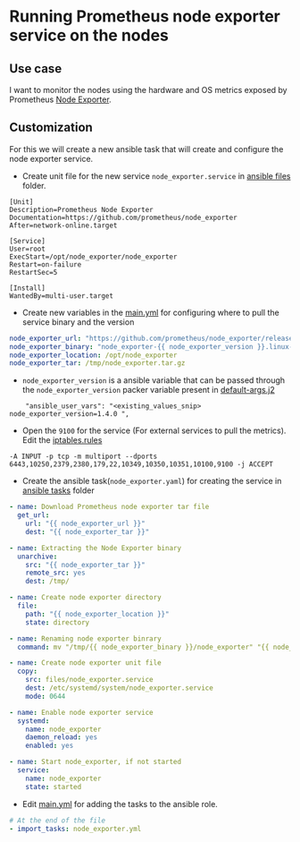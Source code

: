 # Running Prometheus node exporter service on the nodes

## Use case

I want to monitor the nodes using the hardware and OS metrics exposed by Prometheus [Node Exporter](https://prometheus.io/docs/guides/node-exporter/).

## Customization

For this we will create a new ansible task that will create and configure the node exporter service.

- Create unit file for the new service `node_exporter.service` in [ansible files](./../../ansible/files/) folder.

```text
[Unit]
Description=Prometheus Node Exporter
Documentation=https://github.com/prometheus/node_exporter
After=network-online.target

[Service]
User=root
ExecStart=/opt/node_exporter/node_exporter
Restart=on-failure
RestartSec=5

[Install]
WantedBy=multi-user.target

```

- Create new variables in the [main.yml](./../../ansible/defaults/main.yml) for configuring where to pull the service binary and the version

```yaml
node_exporter_url: "https://github.com/prometheus/node_exporter/releases/download/v{{ node_exporter_version }}/node_exporter-{{ node_exporter_version }}.linux-amd64.tar.gz"
node_exporter_binary: "node_exporter-{{ node_exporter_version }}.linux-amd64"
node_exporter_location: /opt/node_exporter
node_exporter_tar: /tmp/node_exporter.tar.gz
```

- `node_exporter_version` is a ansible variable that can be passed through the `node_exporter_version` packer variable present in [default-args.j2](./../../packer-variables/default-args.j2)

```text
    "ansible_user_vars": "<existing_values_snip> node_exporter_version=1.4.0 ",
```

- Open the `9100` for the service (For external services to pull the metrics). Edit the [iptables.rules](./../../ansible/files/iptables.rules)

```text
-A INPUT -p tcp -m multiport --dports 6443,10250,2379,2380,179,22,10349,10350,10351,10100,9100 -j ACCEPT
```

- Create the ansible task(`node_exporter.yaml`) for creating the service in [ansible tasks](./../../ansible/tasks/) folder

```yaml
- name: Download Prometheus node exporter tar file
  get_url:
    url: "{{ node_exporter_url }}"
    dest: "{{ node_exporter_tar }}"

- name: Extracting the Node Exporter binary
  unarchive:
    src: "{{ node_exporter_tar }}"
    remote_src: yes
    dest: /tmp/

- name: Create node exporter directory
  file:
    path: "{{ node_exporter_location }}"
    state: directory

- name: Renaming node exporter binrary
  command: mv "/tmp/{{ node_exporter_binary }}/node_exporter" "{{ node_exporter_location }}/"

- name: Create node exporter unit file
  copy:
    src: files/node_exporter.service
    dest: /etc/systemd/system/node_exporter.service
    mode: 0644

- name: Enable node exporter service
  systemd:
    name: node_exporter
    daemon_reload: yes
    enabled: yes

- name: Start node_exporter, if not started
  service:
    name: node_exporter
    state: started
```

- Edit [main.yml](./../../ansible/tasks/main.yml) for adding the tasks to the ansible role.

```yaml
# At the end of the file
- import_tasks: node_exporter.yml
```
